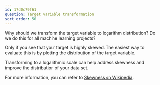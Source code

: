 ```yaml
---
id: 17d0c79f61
question: Target variable transformation
sort_order: 50
---
```


Why should we transform the target variable to logarithm distribution? Do we do this for all machine learning projects?

Only if you see that your target is highly skewed. The easiest way to evaluate this is by plotting the distribution of the target variable.

Transforming to a logarithmic scale can help address skewness and improve the distribution of your data set.

For more information, you can refer to [Skewness on Wikipedia](https://en.wikipedia.org/wiki/Skewness).